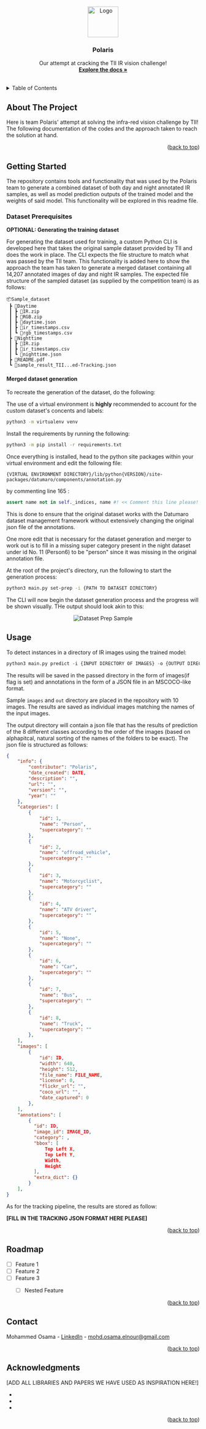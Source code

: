 <a name="readme-top"></a>

<!-- PROJECT LOGO -->
<br />
<div align="center">
  <a href="https://github.com/mohd-osama-47/tii-competition-attempt">
    <img src="resources/logo.png" alt="Logo" width="80" height="80">
  </a>

<h3 align="center">Polaris</h3>

  <p align="center">
    Our attempt at cracking the TII IR vision challenge!
    <br />
    <a href="https://github.com/github_username/repo_name"><strong>Explore the docs »</strong></a>
    <br />
    <br />
  </p>
</div>



<!-- TABLE OF CONTENTS -->
<details>
  <summary>Table of Contents</summary>
  <ol>
    <li>
      <a href="#about-the-project">About The Project</a>
    </li>
    <li>
      <a href="#getting-started">Getting Started</a>
      <ul>
        <li><a href="#dataset-prerequisites">Dataset Prerequisites</a></li>
      </ul>
    </li>
    <li><a href="#usage">Usage</a></li>
    <li><a href="#roadmap">Roadmap</a></li>
    <li><a href="#contact">Contact</a></li>
    <li><a href="#acknowledgments">Acknowledgments</a></li>
  </ol>
</details>



<!-- ABOUT THE PROJECT -->
## About The Project


Here is team Polaris' attempt at solving the infra-red vision challenge by TII! The following documentation of the codes and the approach taken to reach the solution at hand.

<p align="right">(<a href="#readme-top">back to top</a>)</p>

<!-- GETTING STARTED -->
## Getting Started
The repository contains tools and functionality that was used by the Polaris team to generate a combined dataset of both day and night annotated IR samples, as well as model prediction outputs of the trained model and the weights of said model. This functionality will be explored in this readme file.

### Dataset Prerequisites

**OPTIONAL: Generating the training dataset**

For generating the dataset used for training, a custom Python CLI is developed here that takes the original sample dataset provided by TII and does the work in place. The CLI expects the file structure to match what was passed by the TII team. This functionality is added here to show the approach the team has taken to generate a merged dataset containing all 14,207 annotated images of day and night IR samples.
The expected file structure of the sampled dataset (as supplied by the competition team) is as follows:

```
📦Sample_dataset
 ┣ 📂Daytime
 ┃ ┣ 📜IR.zip
 ┃ ┣ 📜RGB.zip
 ┃ ┣ 📜daytime.json
 ┃ ┣ 📜ir_timestamps.csv
 ┃ ┗ 📜rgb_timestamps.csv
 ┣ 📂Nighttime
 ┃ ┣ 📜IR.zip
 ┃ ┣ 📜ir_timestamps.csv
 ┃ ┗ 📜nighttime.json
 ┣ 📜README.pdf
 ┗ 📜sample_result_TII...ed-Tracking.json
```

#### Merged dataset generation
To recreate the generation of the dataset, do the following:

The use of a virtual environment is **highly** recommended to account for the custom dataset's concents and labels:
```bash
python3 -m virtualenv venv
```


Install the requirements by running the following:
```sh
python3 -m pip install -r requirements.txt
```
Once everything is installed, head to the python site packages within your virtual environment and edit the following file:

```{VIRTUAL ENVIRONMENT DIRECTORY}/lib/python{VERSION}/site-packages/datumaro/components/annotation.py```

by commenting line 165 :
```python
assert name not in self._indices, name #! << Comment this line please!
```

This is done to ensure that the original dataset works with the Datumaro dataset management framework without extensively changing the original json file of the annotations.

One more edit that is necessary for the dataset generation and merger to work out is to fill in a missing super category present in the night dataset under id No. 11 (Person6) to be "person" since it was missing in the original annotation file.

At the root of the project's directory, run the following to start the generation process:

```bash
python3 main.py set-prep -i {PATH TO DATASET DIRECTORY}
```
The CLI will now begin the dataset generation process and the progress will be shown visually. THe output should look akin to this:

<div align="center">
  <img src="resources/SampleOutputPolaris.png" alt="Dataset Prep Sample">
</div>

<!-- USAGE EXAMPLES -->
## Usage

To detect instances in a directory of IR images using the trained model:
```python
python3 main.py predict -i {INPUT DIRECTORY OF IMAGES} -o {OUTPUT DIRECTORY} -s {FLAG FOR SAVING THE OUTPUT IMAGES OR NOT}
```
The results will be saved in the passed directory in the form of images(if flag is set) and annotations in the form of a JSON file in an MSCOCO-like format.

Sample ```images``` and ```out``` directory are placed in the repository with 10 images. The results are saved as individual images matching the names of the input images.

The output directory will contain a json file that has the results of prediction of the 8 different classes according to the order of the images (based on alphapitcal, natural sorting of the names of the folders to be exact). The json file is structured as follows:
```json
{
    "info": {
        "contributor": "Polaris",
        "date_created": DATE,
        "description": "",
        "url": "",
        "version": "",
        "year": ""
    },
    "categories": [
        {
            "id": 1,
            "name": "Person",
            "supercategory": ""
        },
        {
            "id": 2,
            "name": "offroad_vehicle",
            "supercategory": ""
        },
        {
            "id": 3,
            "name": "Motorcyclist",
            "supercategory": ""
        },
        {
            "id": 4,
            "name": "ATV driver",
            "supercategory": ""
        },
        {
            "id": 5,
            "name": "None",
            "supercategory": ""
        },
        {
            "id": 6,
            "name": "Car",
            "supercategory": ""
        },
        {
            "id": 7,
            "name": "Bus",
            "supercategory": ""
        },
        {
            "id": 8,
            "name": "Truck",
            "supercategory": ""
        },
    ],
    "images": [
        {
            "id": ID,
            "width": 640,
            "height": 512,
            "file_name": FILE_NAME,
            "license": 0,
            "flickr_url": "",
            "coco_url": "",
            "date_captured": 0
        },
    ],
    "annotations": [
        {
          "id": ID,
          "image_id": IMAGE_ID,
          "category": ,
          "bbox": [
              Top Left X,
              Top Left Y,
              Width,
              Height
          ],
          "extra_dict": {}
        }
    ],
}
```

As for the tracking pipeline, the results are stored as follow:

**[FILL IN THE TRACKING JSON FORMAT HERE PLEASE]**


<p align="right">(<a href="#readme-top">back to top</a>)</p>



<!-- ROADMAP -->
## Roadmap

- [ ] Feature 1
- [ ] Feature 2
- [ ] Feature 3
    - [ ] Nested Feature


<p align="right">(<a href="#readme-top">back to top</a>)</p>


<!-- CONTACT -->
## Contact

Mohammed Osama - [LinkedIn](https://www.linkedin.com/in/mohd-osama) - mohd.osama.elnour@gmail.com

<p align="right">(<a href="#readme-top">back to top</a>)</p>



<!-- ACKNOWLEDGMENTS -->
## Acknowledgments
[ADD ALL LIBRARIES AND PAPERS WE HAVE USED AS INSPIRATION HERE!]
* []()
* []()
* []()

<p align="right">(<a href="#readme-top">back to top</a>)</p>

